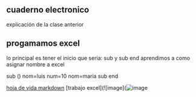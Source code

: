 ## cuaderno electronico
explicación de la clase anterior
## progamamos excel


lo principal es tener el inicio que seria: sub y sub end
aprendimos a como asignar nombre a excel


sub ()
nom=luis
num=10
nom=maria
sub end


[hoja de vida markdown](https://github.com/Jaidercamiloo/Jaidercamiloo)
[trabajo excel](![image](![image](https://user-images.githubusercontent.com/110923988/187095757-96534143-93bb-437d-982b-667328feee47.png)

